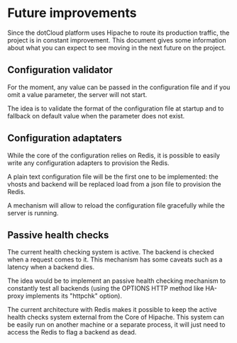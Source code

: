Future improvements
===================

Since the dotCloud platform uses Hipache to route its production traffic, the
project is in constant improvement. This document gives some information about
what you can expect to see moving in the next future on the project.


Configuration validator
-----------------------

For the moment, any value can be passed in the configuration file and if you
omit a value parameter, the server will not start.

The idea is to validate the format of the configuration file at startup and to
fallback on default value when the parameter does not exist.


Configuration adaptaters
------------------------

While the core of the configuration relies on Redis, it is possible to
easily write any configuration adapters to provision the Redis.

A plain text configuration file will be the first one to be implemented: the
vhosts and backend will be replaced load from a json file to provision the
Redis.

A mechanism will allow to reload the configuration file gracefully while the
server is running.


Passive health checks
---------------------

The current health checking system is active. The backend is checked when a
request comes to it. This mechanism has some caveats such as a latency when
a backend dies.

The idea would be to implement an passive health checking mechanism to
constantly test all backends (using the OPTIONS HTTP method like HA-proxy
implements its "httpchk" option).

The current architecture with Redis makes it possible to keep the active health
checks system external from the Core of Hipache. This system can be easily
run on another machine or a separate process, it will just need to access the
Redis to flag a backend as dead.